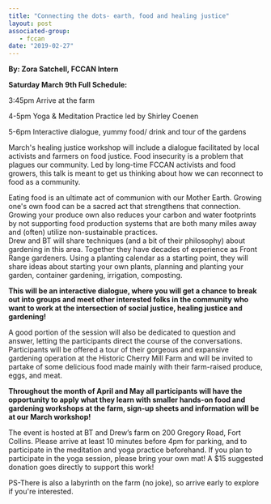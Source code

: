 ```yaml
---
title: "Connecting the dots- earth, food and healing justice"
layout: post
associated-group:
   - fccan
date: "2019-02-27"
---
```


**By: Zora Satchell, FCCAN Intern**

**Saturday March 9th Full Schedule:**

3:45pm Arrive at the farm

4-5pm Yoga & Meditation Practice led by Shirley Coenen

5-6pm Interactive dialogue, yummy food/ drink and tour of the gardens

March's healing justice workshop will include a dialogue facilitated by local activists and farmers on food justice. Food insecurity is a problem that plagues our community. Led by long-time FCCAN activists and food growers, this talk is meant to get us thinking about how we can reconnect to food as a community.  

Eating food is an ultimate act of communion with our Mother Earth. Growing one's own food can be a sacred act that strengthens that connection. Growing your produce own also reduces your carbon and water footprints by not supporting food production systems that are both many miles away and (often) utilize non-sustainable practices.  
Drew and BT will share techniques (and a bit of their philosophy) about gardening in this area. Together they have decades of experience as Front Range gardeners. Using a planting calendar as a starting point, they will share ideas about starting your own plants, planning and planting your garden, container gardening, irrigation, composting.

**This will be an interactive dialogue, where you will get a chance to break out into groups and meet other interested folks in the community who want to work at the intersection of social justice, healing justice and gardening!**

A good portion of the session will also be dedicated to question and answer, letting the participants direct the course of the conversations. Participants will be offered a tour of their gorgeous and expansive gardening operation at the Historic Cherry Mill Farm and will be invited to partake of some delicious food made mainly with their farm-raised produce, eggs, and meat.

**Throughout the month of April and May all participants will have the opportunity to apply what they learn with smaller hands-on food and gardening workshops at the farm, sign-up sheets and information will be at our March workshop!**  

The event is hosted at BT and Drew’s farm on 200 Gregory Road, Fort Collins. Please arrive at least 10 minutes before 4pm for parking, and to participate in the meditation and yoga practice beforehand. If you plan to participate in the yoga session, please bring your own mat! A $15 suggested donation goes directly to support this work!

PS-There is also a labyrinth on the farm (no joke), so arrive early to explore if you're interested.
